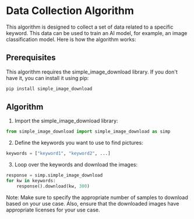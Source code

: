 # Data Collection Algorithm

This algorithm is designed to collect a set of data related to a specific keyword. This data can be used to train an AI model, for example, an image classification model. Here is how the algorithm works:

## Prerequisites
This algorithm requires the simple_image_download library. If you don't have it, you can install it using pip:

```python
pip install simple_image_download
```

## Algorithm

1. Import the simple_image_download library:

```python
from simple_image_download import simple_image_download as simp
```

2. Define the keywords you want to use to find pictures:

```python
keywords = ["keyword1", "keyword2", ...]
```

3. Loop over the keywords and download the images:

```python
response = simp.simple_image_download
for kw in keywords:
    response().download(kw, 300)
```

Note: Make sure to specify the appropriate number of samples to download based on your use case. Also, ensure that the downloaded images have appropriate licenses for your use case.

